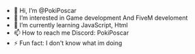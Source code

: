 - 👋 Hi, I’m @PokiPoscar
- 👀 I’m interested in Game development And FiveM develoment
- 🌱 I’m currently learning JavaScript, Html
- 📫 How to reach me Discord: PokiPoscar
- ⚡ Fun fact: I don't know what im doing
